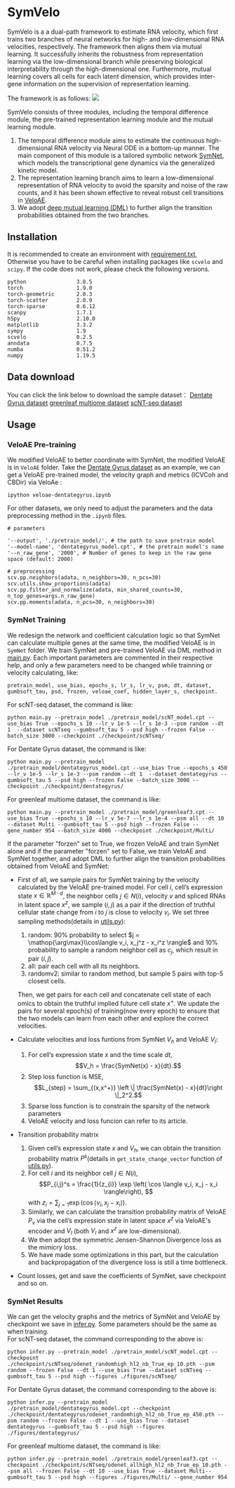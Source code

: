 # SymVelo

SymVelo is a a dual-path framework to estimate RNA velocity, which first trains two branches of neural networks for high- and low-dimensional RNA velocities, respectively. The framework then aligns them via mutual learning. It successfully inherits the robustness from representation learning via the low-dimensional branch while preserving biological interpretability through the high-dimensional one. Furthermore, mutual learning covers all cells for each latent dimension, which provides inter-gene information on the supervision of representation learning.

The framework is as follows:
![](./doc/framework.png)


SymVelo consists of three modules, including the temporal difference module, the pre-trained representation learning module and the mutual learning module. 
1. The temporal difference module aims to estimate the continuous high-dimensional RNA velocity via Neural ODE in a bottom-up manner. The main component of this module is a tailored symbolic network [SymNet](https://arxiv.org/abs/1710.09668), which models the transcriptional gene dynamics via the generalized kinetic model. 
2. The representation learning branch aims to learn a low-dimensional representation of RNA velocity to avoid the sparsity and noise of the raw counts, and it has been shown effective to reveal robust cell transitions in [VeloAE](https://www.biorxiv.org/content/10.1101/2021.03.19.436127v1). 
3. We adopt [deep mutual learning (DML)](https://ec.europa.eu/research-and-innovation/en/statistics/policy-support-facility/mutual-learning) to further align the transition probabilities obtained from the two branches.



## Installation

It is recommended to create an environment with [requirement.txt](./doc/requirement.txt), Otherwise you have to be careful when installing packages like ``scvelo`` and ``scipy``. If the code does not work, please check the following versions. 

```
python                3.8.5
torch                 1.9.0
torch-geometric       2.0.3
torch-scatter         2.0.9
torch-sparse          0.6.12
scanpy                1.7.1
h5py                  2.10.0
matplotlib            3.3.2
sympy                 1.9
scvelo                0.2.5 
anndata               0.7.5
numba                 0.51.2
numpy                 1.19.5
```
## Data download
You can click the link below to download the sample dataset：
[Dentate Gyrus dataset](./data/DentateGyrus/README.txt)
[greenleaf multiome dataset](./data/greenleaf_multiome/README.txt)
[scNT-seq dataset](./data/scNT/README.txt)

## Usage

### VeloAE Pre-training

We modified VeloAE to better coordinate with SymNet, the modified VeloAE is in ``VeloAE`` folder. Take the [Dentate Gyrus dataset](./veloae-dentategyrus.ipynb) as an example, we can get a VeloAE pre-trained model, the velocity graph and metrics (ICVCoh and CBDir) via VeloAe :

```
ipython veloae-dentategyrus.ipynb
```

For other datasets, we only need to adjust the parameters and the data preprocessing method in the ``.ipynb`` files.
```
# parameters

'--output', './pretrain_model/', # the path to save pretrain model
'--model-name', 'dentategyrus_model.cpt', # the pretrain model's name
'--n_raw_gene', '2000', # Number of genes to keep in the raw gene space (default: 2000)

# preprocessing
scv.pp.neighbors(adata, n_neighbors=30, n_pcs=30)
scv.utils.show_proportions(adata)
scv.pp.filter_and_normalize(adata, min_shared_counts=30, n_top_genes=args.n_raw_gene)
scv.pp.moments(adata, n_pcs=30, n_neighbors=30)
```

### SymNet Training
We redesign the network and coefficient calculation logic so that SymNet can calculate multiple genes at the same time, the modified VeloAE is in ``SymNet`` folder.
We train SymNet and pre-trained VeloAE via DML method in [main.py](main.py). Each important parameters are commented in their respective help, and only a few parameters need to be changed while trainning or velocity calculating, like:

```
pretrain_model, use_bias, epochs_s, lr_s, lr_v, psm, dt, dataset, gumbsoft_tau, psd, frozen, veloae_coef, hidden_layer_s, checkpoint.
```

For scNT-seq dataset, the command is like:

```
python main.py --pretrain_model ./pretrain_model/scNT_model.cpt --use_bias True --epochs_s 10 --lr_v 1e-5 --lr_s 1e-3 --psm random --dt 1  --dataset scNTseq --gumbsoft_tau 5 --psd high --frozen False --batch_size 3000 --checkpoint ./checkpoint/scNTseq/
```
For Dentate Gyrus dataset, the command is like:

```
python main.py --pretrain_model ./pretrain_model/dentategyrus_model.cpt --use_bias True --epochs_s 450 --lr_v 1e-5 --lr_s 1e-3 --psm random --dt 1  --dataset dentategyrus --gumbsoft_tau 5 --psd high --frozen False --batch_size 3000 --checkpoint ./checkpoint/dentategyrus/
```
For greenleaf multiome dataset, the command is like:

```
python main.py --pretrain_model ./pretrain_model/greenleaf3.cpt --use_bias True --epochs_s 10 --lr_v 5e-7 --lr_s 1e-4 --psm all --dt 10  --dataset Multi --gumbsoft_tau 5 --psd high --frozen False --gene_number 954 --batch_size 4000 --checkpoint ./checkpoint/Multi/
```

If the parameter "forzen" set to True, we frozen VeloAE and train SymNet alone and if the parameter "forzen" set to False, we train VeloAE and SymNet together, and adopt DML to further align the transition probabilities obtained from VeloAE and SymNet:
+ First of all, we sample pairs for SymNet training by the velocity calculated by the VeloAE pre-trained model. For cell $i$, cell’s expression state $x \in \mathbb{R}^{M\cdot d}$, the neighbor cells $j \in N(i)$, velocity $v$ and spliced RNAs in latent space $x^z$, we sample $(i, j)$ as a pair if the direction of truthful cellular state change from $i$ to $j$ is close to velocity $v_i$. We set three sampling methods(details in [utils.py](utils.py)): 
    1. random: 90% probability to select $j = \mathop{\arg\max}\\cos\langle v_i, x_j^z - x_i^z \rangle$ and 10% probability to sample a random neighbor cell as $c_j$, which result in pair $(i, j)$.
    2. all: pair each cell with all its neighbors.
    3. randomv2: similar to random method, but sample 5 pairs with top-5 closest cells. 

    Then, we get pairs for each cell and concatenate cell state of each omics to obtain the truthful implied future cell state $x^+$. We update the pairs for several epoch(s) of training(now every epoch) to ensure that the two models can learn from each other and explore the correct velocities.

+ Calculate velocities and loss funtions from SymNet $V_h$ and VeloAE $V_l$:
    1. For cell’s expression state $x$ and the time scale $dt$, $$V_h = \frac{SymNet(x) - x}{dt}.$$
    2. Step loss function is MSE, $$L_{step} = \sum_{(x,x^+)} \left \| \frac{SymNet(x) - x}{dt}\right \|_2^2.$$
    3. Sparse loss function is to constrain the sparsity of the network parameters
    4. VeloAE velocity and loss funcion can refer to its article.

+ Transition probability matrix
    1. Given cell’s expression state $x$ and $V_h$, we can obtain the transition probability matrix $P^s$(details in ``get_state_change_vector`` function of [utils.py](utils.py)).  
    2. For cell $i$ and its neighbor cell $j \in N(i)$, $$P_{i,j}^s = \frac{1}{z_{i}} \exp \left( \cos \langle v_i, x_j - x_i \rangle\right), $$ with $z_i = \sum_{j=1}\exp\left( \cos \langle v_i, x_j - x_i \rangle\right)$.  
    3. Similarly, we can calculate the transition probability matrix of VeloAE $P_v$ via the cell’s expression state in latent space $x^z$ via VeloAE's encoder and $V_l$ (both $V_l$ and $x^z$ are low-dimensional).  
    4. We then adopt the symmetric Jensen-Shannon Divergence loss as the mimicry loss.
    5. We have made some optimizations in this part, but the calculation and backpropagation of the divergence loss is still a time bottleneck.

+ Count losses, get and save the coefficients of SymNet, save checkpoint and so on.

### SymNet Results

We can get the velocity graphs and the metrics of SymNet and VeloAE by checkpoint we save in [infer.py](infer.py). Some parameters should be the same as when training.  
For scNT-seq dataset, the command corresponding to the above is:

```
python infer.py --pretrain_model ./pretrain_model/scNT_model.cpt --checkpoint ./checkpoint/scNTseq/odenet_randomhigh_hl2_nb_True_ep_10.pth --psm random --frozen False --dt 1 --use_bias True --dataset scNTseq --gumbsoft_tau 5 --psd high --figures ./figures/scNTseq/
```
For Dentate Gyrus dataset, the command corresponding to the above is:
```
python infer.py --pretrain_model ./pretrain_model/dentategyrus_model.cpt --checkpoint ./checkpoint/dentategyrus/odenet_randomhigh_hl2_nb_True_ep_450.pth --psm random --frozen False --dt 1 --use_bias True --dataset dentategyrus --gumbsoft_tau 5 --psd high --figures ./figures/dentategyrus/
```
For greenleaf multiome dataset, the command is like:
```
python infer.py --pretrain_model ./pretrain_model/greenleaf3.cpt --checkpoint ./checkpoint/scNTseq/odenet_allhigh_hl2_nb_True_ep_10.pth --psm all --frozen False --dt 10 --use_bias True --dataset Multi--gumbsoft_tau 5 --psd high --figures ./figures/Multi/ --gene_number 954
```
